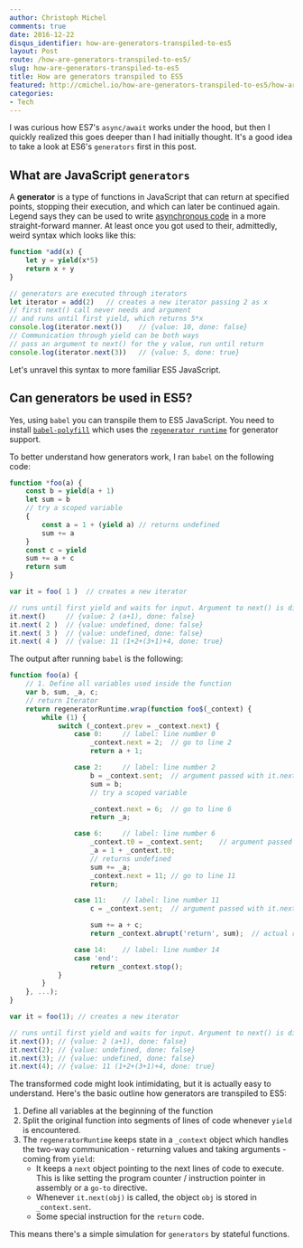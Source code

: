 ```yaml
---
author: Christoph Michel
comments: true
date: 2016-12-22
disqus_identifier: how-are-generators-transpiled-to-es5
layout: Post
route: /how-are-generators-transpiled-to-es5/
slug: how-are-generators-transpiled-to-es5
title: How are generators transpiled to ES5
featured: http://cmichel.io/how-are-generators-transpiled-to-es5/how-are-generators-transpiled.png
categories:
- Tech
---
```


I was curious how ES7's `async/await` works under the hood, but then I quickly realized this goes deeper than I had initially thought.
It's a good idea to take a look at ES6's `generators` first in this post.

## What are JavaScript `generators`
A **generator** is a type of functions in JavaScript that can return at specified points, stopping their execution, and which can later be continued again.
Legend says they can be used to write [asynchronous code](https://davidwalsh.name/async-generators) in a more straight-forward manner.
At least once you got used to their, admittedly, weird syntax which looks like this:

```javascript
function *add(x) {
    let y = yield(x*5)
    return x + y
}

// generators are executed through iterators
let iterator = add(2)   // creates a new iterator passing 2 as x
// first next() call never needs and argument
// and runs until first yield, which returns 5*x
console.log(iterator.next())    // {value: 10, done: false}
// Communication through yield can be both ways
// pass an argument to next() for the y value, run until return
console.log(iterator.next(3))   // {value: 5, done: true}
```

Let's unravel this syntax to more familiar ES5 JavaScript.

## Can generators be used in ES5?
Yes, using `babel` you can transpile them to ES5 JavaScript. You need to install [`babel-polyfill`](https://babeljs.io/docs/usage/polyfill/) which uses the [`regenerator runtime`](https://github.com/facebook/regenerator) for generator support.

To better understand how generators work, I ran `babel` on the following code:

```javascript
function *foo(a) {
    const b = yield(a + 1)
    let sum = b
    // try a scoped variable
    {
        const a = 1 + (yield a) // returns undefined
        sum += a
    }
    const c = yield
    sum += a + c
    return sum
}

var it = foo( 1 )  // creates a new iterator

// runs until first yield and waits for input. Argument to next() is discarded
it.next()     // {value: 2 (a+1), done: false}
it.next( 2 )  // {value: undefined, done: false}
it.next( 3 )  // {value: undefined, done: false}
it.next( 4 )  // {value: 11 (1+2+(3+1)+4, done: true}
```

The output after running `babel` is the following:

```javascript
function foo(a) {
    // 1. Define all variables used inside the function
    var b, sum, _a, c;
    // return Iterator
    return regeneratorRuntime.wrap(function foo$(_context) {
        while (1) {
            switch (_context.prev = _context.next) {
                case 0:     // label: line number 0
                    _context.next = 2;  // go to line 2
                    return a + 1;

                case 2:     // label: line number 2
                    b = _context.sent;  // argument passed with it.next()
                    sum = b;
                    // try a scoped variable

                    _context.next = 6;  // go to line 6
                    return _a;

                case 6:     // label: line number 6
                    _context.t0 = _context.sent;    // argument passed with it.next()
                    _a = 1 + _context.t0;
                    // returns undefined
                    sum += _a;
                    _context.next = 11; // go to line 11
                    return;

                case 11:    // label: line number 11
                    c = _context.sent;  // argument passed with it.next()

                    sum += a + c;
                    return _context.abrupt('return', sum);  // actual return sum, instead of yield

                case 14:    // label: line number 14
                case 'end':
                    return _context.stop();
            }
        }
    }, ...);
}

var it = foo(1); // creates a new iterator

// runs until first yield and waits for input. Argument to next() is discarded
it.next()); // {value: 2 (a+1), done: false}
it.next(2); // {value: undefined, done: false}
it.next(3); // {value: undefined, done: false}
it.next(4); // {value: 11 (1+2+(3+1)+4, done: true}
```

The transformed code might look intimidating, but it is actually easy to understand. Here's the basic outline how generators are transpiled to ES5:
1. Define all variables at the beginning of the function
2. Split the original function into segments of lines of code whenever `yield` is encountered.
3. The `regeneratorRuntime` keeps state in a `_context` object which handles the two-way communication - returning values and taking arguments - coming from `yield`:
    * It keeps a `next` object pointing to the next lines of code to execute. This is like setting the program counter / instruction pointer in assembly or a `go-to` directive.
    * Whenever `it.next(obj)` is called, the object `obj` is stored in `_context.sent`.
    * Some special instruction for the `return` code.

This means there's a simple simulation for `generators` by stateful functions.
